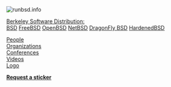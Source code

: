 <img src="/header-white.png" class="w3" title="runbsd.info">

<a href="/common.html">Berkeley Software Distribution:</a><br>
<span class="f7">
<a href="/bsd.html">BSD</a>
<a href="/freebsd.html">FreeBSD</a>
<a href="/openbsd.html">OpenBSD</a>
<a href="/netbsd.html">NetBSD</a>
<a href="/dragonfly.html">DragonFly&nbsp;BSD</a>
<a href="/hardenedbsd.html">HardenedBSD</a>
</span>

<a href="/people/">People</a><br>
<a href="/orgs/">Organizations</a><br>
<a href="/confs/">Conferences</a><br>
<a href="/videos/">Videos</a><br>
<a href="/wild/">Logo</a><br>

<a href="/sticker/"><b>Request a sticker</b></a>
